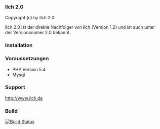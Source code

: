 ### Ilch 2.0

Copyright (c) by Ilch 2.0

Ilch 2.0 ist der direkte Nachfolger von Ilch (Version 1.2) und ist auch unter der Versionsnumer 2.0 bekannt.

### Installation

### Voraussetzungen
- PHP Version 5.4
- Mysql

### Support
http://www.ilch.de

### Build
[![Build Status](https://travis-ci.org/IlchCMS/Ilch-2.0.png?branch=master)](https://travis-ci.org/IlchCMS/Ilch-2.0)

